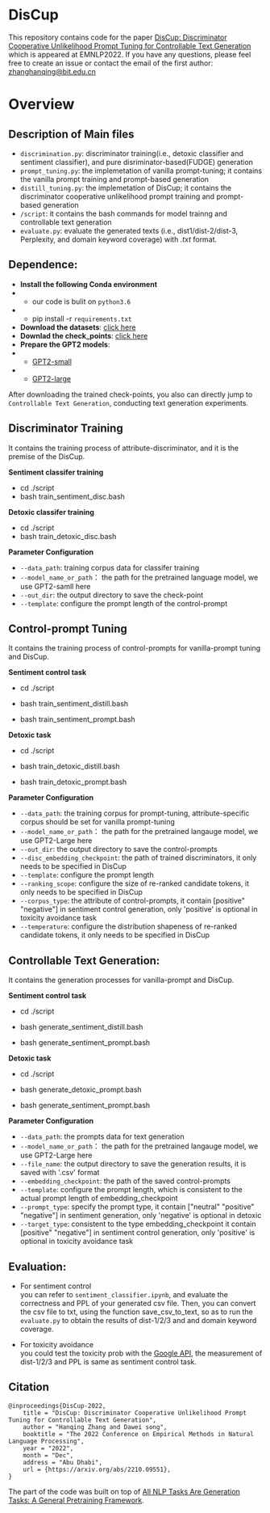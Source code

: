 
# DisCup
This repository contains code for the paper [DisCup: Discriminator Cooperative Unlikelihood Prompt Tuning for Controllable Text Generation](https://arxiv.org/abs/2210.09551) which is appeared at EMNLP2022. If you have any questions, please feel free to create an issue or contact the email of the first author: zhanghanqing@bit.edu.cn

# Overview




## Description of Main files 
- `discrimination.py`: discriminator training(i.e., detoxic classifier and sentiment classifier), and pure disriminator-based(FUDGE) generation
- `prompt_tuning.py`: the implemetation of vanilla prompt-tuning; it contains the vanilla prompt training and prompt-based generation
- `distill_tuning.py`: the implemetation of DisCup; it contains the discriminator cooperative unlikelihood prompt training and prompt-based generation
- `/script`: it contains the bash commands for model trainng and controllable text generation
- `evaluate.py`: evaluate the generated texts (i.e., dist1/dist-2/dist-3, Perplexity, and domain keyword coverage) with *.txt* format.


## Dependence:

- **Install the following Conda environment**
- - our code is bulit on `python3.6`
- - pip install -r `requirements.txt`
- **Download the datasets**: [click here](https://drive.google.com/file/d/1jeBGqImwkGJhEELDMUbIP4n0nAbR58Ox/view?usp=sharing)
- **Downlad the check_points**: [click here](https://drive.google.com/file/d/1k4qSpYhuS1SYWL0SVmQ6CuSH_PdAYjdc/view?usp=sharing)
- **Prepare the GPT2 models**:
- - [GPT2-small](https://huggingface.co/gpt2)
- - [GPT2-large](https://huggingface.co/gpt2-large)

After downloading the trained check-points, you also can directly jump to `Controllable Text Generation`, conducting text generation experiments.

## Discriminator Training
It contains the training process of attribute-discriminator, and it is the premise of the DisCup.


**Sentiment classifer training**
- cd ./script
- bash train_sentiment_disc.bash

**Detoxic classifer training**
- cd ./script
- bash train_detoxic_disc.bash

**Parameter Configuration** 
- `--data_path`: training corpus data for classifer training
- `--model_name_or_path`： the path for the pretrained language model, we use GPT2-samll here
- `--out_dir`: the output directory  to save the check-point
- `--template`: configure the prompt length of the control-prompt


## Control-prompt Tuning

It contains the training process of control-prompts for vanilla-prompt tuning and DisCup.

**Sentiment control task**
- cd ./script

- bash train_sentiment_distill.bash
- bash train_sentiment_prompt.bash


**Detoxic task**
- cd ./script

- bash train_detoxic_distill.bash
- bash train_detoxic_prompt.bash

**Parameter Configuration**

- `--data_path`:  the training corpus for prompt-tuning, attribute-specific corpus should  be set for vanilla prompt-tuning  
- `--model_name_or_path`： the path for the pretrained langauge model, we use GPT2-Large here
- `--out_dir`: the output directory to save the control-prompts
- `--disc_embedding_checkpoint`: the path of trained discriminators, it only needs to be specified in DisCup
- `--template`: configure the prompt length
- `--ranking_scope`: configure the size of re-ranked candidate tokens, it only needs to be specified in DisCup
- `--corpus_type`: the attribute of control-prompts, it contain [positive" "negative"] in sentiment control generation, only 'positive' is optional in toxicity avoidance task
- `--temperature`: configure the distribution shapeness of re-ranked candidate tokens, it only needs to be specified in DisCup


## Controllable Text Generation:
It contains the generation processes for vanilla-prompt and DisCup.


**Sentiment control task**
- cd ./script

- bash generate_sentiment_distill.bash
- bash generate_sentiment_prompt.bash

**Detoxic task**
- cd ./script

- bash generate_detoxic_prompt.bash
- bash generate_sentiment_prompt.bash


**Parameter Configuration**

- `--data_path`:  the prompts data for text generation
- `--model_name_or_path`： the path for the pretrained langauge model, we use GPT2-Large here
- `--file_name`: the output directory to save the generation results, it is saved with '.csv' format
- `--embedding_checkpoint`: the path of the saved control-prompts
- `--template`: configure the prompt length, which is consistent to the actual prompt length of embedding_checkpoint
- `--prompt_type`: specify the prompt type, it contain ["neutral" "positive" "negative"] in sentiment generation, only 'negative' is  optional in detoxic
- `--target_type`: consistent to the type embedding_checkpoint it contain [positive" "negative"] in sentiment control generation, only 'positive' is optional in toxicity avoidance task


## Evaluation:
- For sentiment control \
  you can refer to `sentiment_classifier.ipynb`, and evaluate the correctness and PPL of your generated csv file. Then, you can convert the csv file to txt, using the function save_csv_to_text, so as to run the `evaluate.py` to obtain the results of dist-1/2/3 and and domain keyword coverage.

- For toxicity avoidance \
  you could test the toxicity prob with the [Google API](https://perspectiveapi.com/), the measurement of dist-1/2/3 and  PPL is same as sentiment control task.

## Citation
```
@inproceedings{DisCup-2022,
    title = "DisCup: Discriminator Cooperative Unlikelihood Prompt Tuning for Controllable Text Generation",
    author = "Hanqing Zhang and Dawei song",
    booktitle = "The 2022 Conference on Empirical Methods in Natural Language Processing",
    year = "2022",
    month = "Dec",
    address = "Abu Dhabi",
    url = {https://arxiv.org/abs/2210.09551},
}
```

The part of the code was built on top of [All NLP Tasks Are Generation Tasks: A General Pretraining Framework](https://github.com/THUDM/P-tuning).
